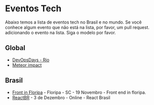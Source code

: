 # Eventos Tech

Abaixo temos a lista de eventos tech no Brasil e no mundo. Se você conhece algum evento que não está na lista, por favor, um pull request. adicionando o evento na lista. Siga o modelo por favor.  

## Global 
- [DevOpsDays - Rio](https://devopsdays.org/events/2022-rio-de-janeiro/welcome/)
- [Meteor impact](https://impact.meteor.com/)


## Brasil

- [Front in Floripa](https://frontin.floripa.br/o) - Floripa - SC - 19 Novembro - Front end in floripa.
- [ReactBR](https://reactconf.com.br/) - 3 de Dezembro - Online - React Brasil
